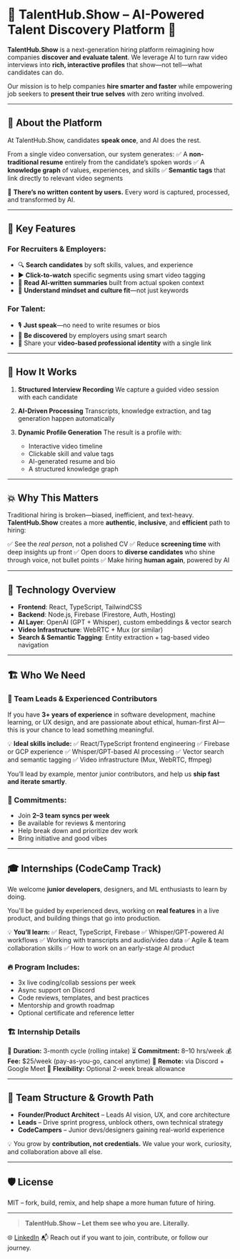 # 🌟 TalentHub.Show – AI-Powered Talent Discovery Platform 🚀

**TalentHub.Show** is a next-generation hiring platform reimagining how companies **discover and evaluate talent**. We leverage AI to turn raw video interviews into **rich, interactive profiles** that show—not tell—what candidates can do.

Our mission is to help companies **hire smarter and faster** while empowering job seekers to **present their true selves** with zero writing involved.

---

## 🎯 About the Platform

At TalentHub.Show, candidates **speak once**, and AI does the rest.

From a single video conversation, our system generates:
✅ A **non-traditional resume** entirely from the candidate’s spoken words
✅ A **knowledge graph** of values, experiences, and skills
✅ **Semantic tags** that link directly to relevant video segments

🧠 **There’s no written content by users.** Every word is captured, processed, and transformed by AI.

---

## 🎥 Key Features

### For Recruiters & Employers:

* 🔍 **Search candidates** by soft skills, values, and experience
* ▶️ **Click-to-watch** specific segments using smart video tagging
* 📄 **Read AI-written summaries** built from actual spoken context
* 🤝 **Understand mindset and culture fit**—not just keywords

### For Talent:

* 🎙️ **Just speak**—no need to write resumes or bios
* 🌟 **Be discovered** by employers using smart search
* 🔗 Share your **video-based professional identity** with a single link

---

## 🔧 How It Works

1. **Structured Interview Recording**
   We capture a guided video session with each candidate
2. **AI-Driven Processing**
   Transcripts, knowledge extraction, and tag generation happen automatically
3. **Dynamic Profile Generation**
   The result is a profile with:

   * Interactive video timeline
   * Clickable skill and value tags
   * AI-generated resume and bio
   * A structured knowledge graph

---

## 💥 Why This Matters

Traditional hiring is broken—biased, inefficient, and text-heavy.
**TalentHub.Show** creates a more **authentic**, **inclusive**, and **efficient** path to hiring:

✅ See the *real person*, not a polished CV
✅ Reduce **screening time** with deep insights up front
✅ Open doors to **diverse candidates** who shine through voice, not bullet points
✅ Make hiring **human again**, powered by AI

---

## 🧪 Technology Overview

* **Frontend**: React, TypeScript, TailwindCSS
* **Backend**: Node.js, Firebase (Firestore, Auth, Hosting)
* **AI Layer**: OpenAI (GPT + Whisper), custom embeddings & vector search
* **Video Infrastructure**: WebRTC + Mux (or similar)
* **Search & Semantic Tagging**: Entity extraction + tag-based video navigation

---

## 🏗 Who We Need

### 🚀 Team Leads & Experienced Contributors

If you have **3+ years of experience** in software development, machine learning, or UX design, and are passionate about ethical, human-first AI—this is your chance to lead something meaningful.

💡 **Ideal skills include:**
✅ React/TypeScript frontend engineering
✅ Firebase or GCP experience
✅ Whisper/GPT-based AI processing
✅ Vector search and semantic tagging
✅ Video infrastructure (Mux, WebRTC, ffmpeg)

You’ll lead by example, mentor junior contributors, and help us **ship fast and iterate smartly**.

### 📌 Commitments:

* Join **2–3 team syncs per week**
* Be available for reviews & mentoring
* Help break down and prioritize dev work
* Bring initiative and good vibes

---

## 🎓 Internships (CodeCamp Track)

We welcome **junior developers**, designers, and ML enthusiasts to learn by doing.

You'll be guided by experienced devs, working on **real features** in a live product, and building things that go into production.

💡 **You’ll learn:**
✅ React, TypeScript, Firebase
✅ Whisper/GPT-powered AI workflows
✅ Working with transcripts and audio/video data
✅ Agile & team collaboration skills
✅ How to work on an early-stage AI product

### 🔥 Program Includes:

* 3x live coding/collab sessions per week
* Async support on Discord
* Code reviews, templates, and best practices
* Mentorship and growth roadmap
* Optional certificate and reference letter

### 🏗️ Internship Details

📅 **Duration:** 3-month cycle (rolling intake)
⏳ **Commitment:** 8–10 hrs/week
💰 **Fee:** \$25/week (pay-as-you-go, cancel anytime)
📍 **Remote:** via Discord + Google Meet
🎯 **Flexibility:** Optional 2-week break allowance

---

## 🌱 Team Structure & Growth Path

* **Founder/Product Architect** – Leads AI vision, UX, and core architecture
* **Leads** – Drive sprint progress, unblock others, own technical strategy
* **CodeCampers** – Junior devs/designers gaining real-world experience

💡 You grow by **contribution, not credentials.**
We value your work, curiosity, and collaboration above all else.

---

## 🛡 License

MIT – fork, build, remix, and help shape a more human future of hiring.

---

> **TalentHub.Show – Let them see who you are. Literally.**

🌐 [LinkedIn](https://www.linkedin.com/company/talent-hub-show)
📬 Reach out if you want to join, contribute, or follow our journey.
